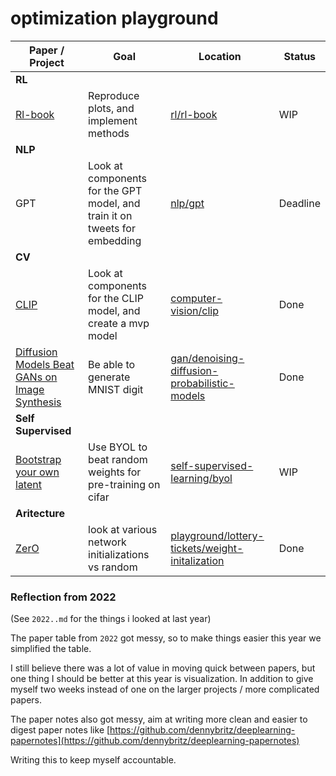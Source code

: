 # optimization playground


| **Paper / Project**                                                                   | **Goal**                                                                   | **Location**                                                                                         | **Status** |
| ------------------------------------------------------------------------------------- | -------------------------------------------------------------------------- | ---------------------------------------------------------------------------------------------------- | ---------- |
| **RL**                                                                                |                                                                            |                                                                                                      |            |
| [Rl-book](http://incompleteideas.net/book/the-book.html)                              | Reproduce plots, and implement methods                                     | [rl/rl-book](./rl/rl-book/)                                                                          | WIP        |
| **NLP**                                                                               |                                                                            |                                                                                                      |            |
| GPT                                                                                   | Look at components for the GPT model, and train it on tweets for embedding | [nlp/gpt](./nlp/gpt)                                                                                 | Deadline   |
| **CV**                                                                                |                                                                            |                                                                                                      |            |
| [CLIP](https://openai.com/blog/clip/)                                                 | Look at components for the CLIP model, and create a mvp model              | [computer-vision/clip](./computer-vision/clip/)                                                      | Done       |
| [Diffusion Models Beat GANs on Image Synthesis](https://arxiv.org/pdf/2105.05233.pdf) | Be able to generate MNIST digit                                            | [gan/denoising-diffusion-probabilistic-models](./gan/denoising-diffusion-probabilistic-models)       | Done       |
| **Self Supervised**                                                                   |                                                                            |                                                                                                      |            |
| [Bootstrap your own latent](https://arxiv.org/abs/2006.07733)                         | Use BYOL to beat random weights for pre-training on cifar                  | [self-supervised-learning/byol](./self-supervised-learning/byol)                                     | WIP        |
| **Aritecture**                                                                        |                                                                            |                                                                                                      |            |
| [ZerO](https://arxiv.org/abs/2110.12661)                                              | look at various network initializations vs random                          | [playground/lottery-tickets/weight-initalization](./playground/lottery-tickets/weight-initalization) | Done       |


### Reflection from 2022
(See `2022..md` for the things i looked at last year)

The paper table from `2022` got messy, so to make things easier this year we simplified the table.

I still believe there was a lot of value in moving quick between papers, but one thing I should be better at this year is visualization. In addition to give myself two weeks instead of one on the larger projects / more complicated papers.

The paper notes also got messy, aim at writing more clean and easier to digest paper notes like [https://github.com/dennybritz/deeplearning-papernotes](https://github.com/dennybritz/deeplearning-papernotes)

Writing this to keep myself accountable.

